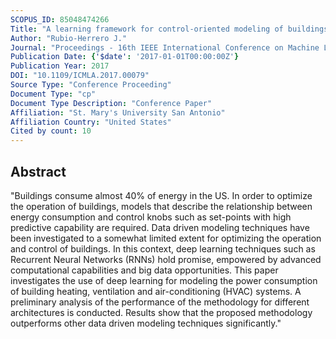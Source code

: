 ```yaml
---
SCOPUS_ID: 85048474266
Title: "A learning framework for control-oriented modeling of buildings"
Author: "Rubio-Herrero J."
Journal: "Proceedings - 16th IEEE International Conference on Machine Learning and Applications, ICMLA 2017"
Publication Date: {'$date': '2017-01-01T00:00:00Z'}
Publication Year: 2017
DOI: "10.1109/ICMLA.2017.00079"
Source Type: "Conference Proceeding"
Document Type: "cp"
Document Type Description: "Conference Paper"
Affiliation: "St. Mary's University San Antonio"
Affiliation Country: "United States"
Cited by count: 10
---
```


## Abstract
"Buildings consume almost 40% of energy in the US. In order to optimize the operation of buildings, models that describe the relationship between energy consumption and control knobs such as set-points with high predictive capability are required. Data driven modeling techniques have been investigated to a somewhat limited extent for optimizing the operation and control of buildings. In this context, deep learning techniques such as Recurrent Neural Networks (RNNs) hold promise, empowered by advanced computational capabilities and big data opportunities. This paper investigates the use of deep learning for modeling the power consumption of building heating, ventilation and air-conditioning (HVAC) systems. A preliminary analysis of the performance of the methodology for different architectures is conducted. Results show that the proposed methodology outperforms other data driven modeling techniques significantly."
